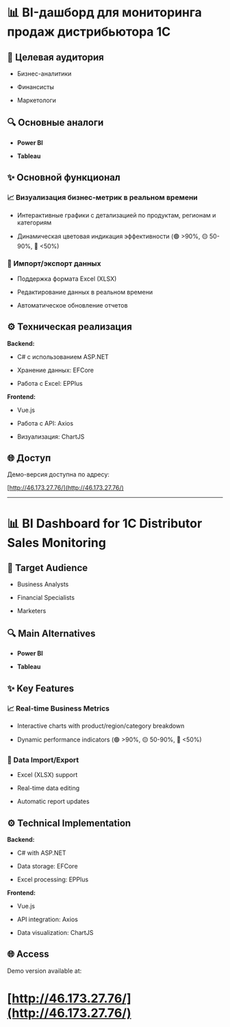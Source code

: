 # 📊 BI-дашборд для мониторинга продаж дистрибьютора 1С

## 🎯 Целевая аудитория

- Бизнес-аналитики

- Финансисты  

- Маркетологи

## 🔍 Основные аналоги

- **Power BI**  

- **Tableau**

## ✨ Основной функционал

### 📈 Визуализация бизнес-метрик в реальном времени

- Интерактивные графики с детализацией по продуктам, регионам и категориям

- Динамическая цветовая индикация эффективности (🟢 >90%, 🟡 50-90%, 🔴 <50%)

### 📂 Импорт/экспорт данных

- Поддержка формата Excel (XLSX)

- Редактирование данных в реальном времени

- Автоматическое обновление отчетов


## ⚙️ Техническая реализация


**Backend:**

- C# с использованием ASP.NET

- Хранение данных: EFCore

- Работа с Excel: EPPlus

**Frontend:**

- Vue.js

- Работа с API: Axios

- Визуализация: ChartJS

## 🌐 Доступ

Демо-версия доступна по адресу:  

[http://46.173.27.76/](http://46.173.27.76/)

  

---

  

# 📊 BI Dashboard for 1С Distributor Sales Monitoring


## 🎯 Target Audience

- Business Analysts  

- Financial Specialists  

- Marketers  


## 🔍 Main Alternatives

- **Power BI**  

- **Tableau**  


## ✨ Key Features

### 📈 Real-time Business Metrics

- Interactive charts with product/region/category breakdown

- Dynamic performance indicators (🟢 >90%, 🟡 50-90%, 🔴 <50%)

### 📂 Data Import/Export

- Excel (XLSX) support

- Real-time data editing

- Automatic report updates

## ⚙️ Technical Implementation


**Backend:**

- C# with ASP.NET

- Data storage: EFCore

- Excel processing: EPPlus


**Frontend:**

- Vue.js

- API integration: Axios

- Data visualization: ChartJS


## 🌐 Access

Demo version available at:  

[http://46.173.27.76/](http://46.173.27.76/)
=======
